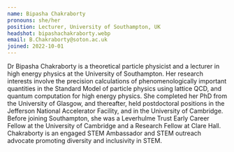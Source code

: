 ```yaml
---
name: Bipasha Chakraborty
pronouns: she/her
position: Lecturer, University of Southampton, UK
headshot: bipashachakraborty.webp
email: B.Chakraborty@soton.ac.uk
joined: 2022-10-01
---
```

Dr Bipasha Chakraborty is a theoretical particle physicist and a lecturer in high energy physics at the University of Southampton. Her research interests involve the precision calculations of phenomenologically important quantities in the Standard Model of particle physics using lattice QCD, and quantum computation for high energy physics. She completed her PhD from the University of Glasgow, and thereafter, held postdoctoral positions in the Jefferson National Accelerator Facility, and in the University of Cambridge. Before joining Southampton, she was a Leverhulme Trust Early Career Fellow at the University of Cambridge and a Research Fellow at Clare Hall. Chakraborty is an engaged STEM Ambassador and STEM outreach advocate promoting diversity and inclusivity in STEM.
